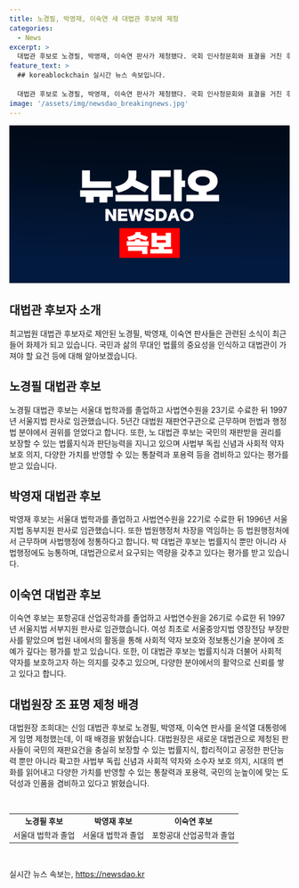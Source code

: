 ```yaml
---
title: 노경필, 박영재, 이숙연 새 대법관 후보에 제청
categories:
  - News
excerpt: >
  대법관 후보로 노경필, 박영재, 이숙연 판사가 제청됐다. 국회 인사청문회와 표결을 거친 후 윤 대통령의 정식 임명을 받을 예정이다. 각 후보는 전문적인 법률지식과 판단능력은 물론, 독립 신념과 약자 보호 의지, 다양한 가치를 반영할 수 있는 포용력을 갖추고 있다. 이숙연 후보는 여성 최초로 영장전담 부장판사를 맡았으며, AI 연구회장으로도 활동한 바 있다. 각각의 후보는 강점을 갖추고 있으며, 대통령의 임명을 기다리고 있다.
feature_text: >
  ## koreablockchain 실시간 뉴스 속보입니다.

  대법관 후보로 노경필, 박영재, 이숙연 판사가 제청됐다. 국회 인사청문회와 표결을 거친 후 윤 대통령의 정식 임명을 받을 예정이다. 각 후보는 전문적인 법률지식과 판단능력은 물론, 독립 신념과 약자 보호 의지, 다양한 가치를 반영할 수 있는 포용력을 갖추고 있다. 이숙연 후보는 여성 최초로 영장전담 부장판사를 맡았으며, AI 연구회장으로도 활동한 바 있다. 각각의 후보는 강점을 갖추고 있으며, 대통령의 임명을 기다리고 있다.
image: '/assets/img/newsdao_breakingnews.jpg'
---
```


<p><img src="/assets/img/newsdao_breakingnews.jpg" alt="koreablockchain 속보" /></p>

<h2 data-ke-size="size26">대법관 후보자 소개</h2>

<p data-ke-size="size16">최고법원 대법관 후보자로 제안된 노경필, 박영재, 이숙연 판사들은 관련된 소식이 최근 들어 화제가 되고 있습니다. 국민과 삶의 무대인 법률의 중요성을 인식하고 대법관이 가져야 할 요건 등에 대해 알아보겠습니다.</p>

<h2 data-ke-size="size24">노경필 대법관 후보</h2>

<p data-ke-size="size16">노경필 대법관 후보는 서울대 법학과를 졸업하고 사법연수원을 23기로 수료한 뒤 1997년 서울지법 판사로 임관했습니다. 5년간 대법원 재판연구관으로 근무하며 헌법과 행정법 분야에서 권위를 얻었다고 합니다. 또한, 노 대법관 후보는 국민의 재판받을 권리를 보장할 수 있는 법률지식과 판단능력을 지니고 있으며 사법부 독립 신념과 사회적 약자 보호 의지, 다양한 가치를 반영할 수 있는 통찰력과 포용력 등을 겸비하고 있다는 평가를 받고 있습니다.</p>

<h2 data-ke-size="size24">박영재 대법관 후보</h2>

<p data-ke-size="size16">박영재 후보는 서울대 법학과를 졸업하고 사법연수원을 22기로 수료한 뒤 1996년 서울지법 동부지원 판사로 임관했습니다. 또한 법원행정처 차장을 역임하는 등 법원행정처에서 근무하며 사법행정에 정통하다고 합니다. 박 대법관 후보는 법률지식 뿐만 아니라 사법행정에도 능통하며, 대법관으로서 요구되는 역량을 갖추고 있다는 평가를 받고 있습니다.</p>

<h2 data-ke-size="size24">이숙연 대법관 후보</h2>

<p data-ke-size="size16">이숙연 후보는 포항공대 산업공학과를 졸업하고 사법연수원을 26기로 수료한 뒤 1997년 서울지법 서부지원 판사로 임관했습니다. 여성 최초로 서울중앙지법 영장전담 부장판사를 맡았으며 법원 내에서의 활동을 통해 사회적 약자 보호와 정보통신기술 분야에 조예가 깊다는 평가를 받고 있습니다. 또한, 이 대법관 후보는 법률지식과 더불어 사회적 약자를 보호하고자 하는 의지를 갖추고 있으며, 다양한 분야에서의 활약으로 신뢰를 쌓고 있다고 합니다.</p>

<h2 data-ke-size="size24">대법원장 조 표명 제청 배경</h2>

<p data-ke-size="size16">대법원장 조희대는 신임 대법관 후보로 노경필, 박영재, 이숙연 판사를 윤석열 대통령에게 임명 제청했는데, 이 때 배경을 밝혔습니다. 대법원장은 새로운 대법관으로 제청된 판사들이 국민의 재판요건을 충실히 보장할 수 있는 법률지식, 합리적이고 공정한 판단능력 뿐만 아니라 확고한 사법부 독립 신념과 사회적 약자와 소수자 보호 의지, 시대의 변화를 읽어내고 다양한 가치를 반영할 수 있는 통찰력과 포용력, 국민의 눈높이에 맞는 도덕성과 인품을 겸비하고 있다고 밝혔습니다.</p>

<p data-ke-size="size16">&nbsp;</p>

<table>
    <tbody>
        <tr>
            <td style="text-align: center; height: 17px;"><b>노경필 후보</b></td>
            <td style="text-align: center; height: 17px;"><b>박영재 후보</b></td>
            <td style="text-align: center; height: 17px;"><b>이숙연 후보</b></td>
        </tr>
        <tr>
            <td style="height: 17px;">서울대 법학과 졸업</td>
            <td style="height: 17px;">서울대 법학과 졸업</td>
            <td style="height: 17px;">포항공대 산업공학과 졸업</td>
        </tr>
    </tbody>
</table>

<p data-ke-size="size16">&nbsp;</p>
실시간 뉴스 속보는, <a href="https://newsdao.kr" rel="dofollow">https://newsdao.kr</a>


